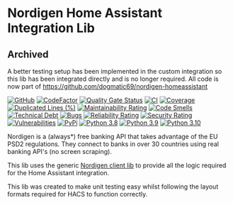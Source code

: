 # Nordigen Home Assistant Integration Lib

## Archived

A better testing setup has been implemented in the custom integration so this lib has been integrated directly and is no longer required. All code is now part of https://github.com/dogmatic69/nordigen-homeassistant

[![GitHub](https://img.shields.io/github/license/dogmatic69/nordigen-ha-lib)](LICENSE.txt)
[![CodeFactor](https://www.codefactor.io/repository/github/dogmatic69/nordigen-ha-lib/badge)](https://www.codefactor.io/repository/github/dogmatic69/nordigen-ha-lib)
[![Quality Gate Status](https://sonarcloud.io/api/project_badges/measure?project=dogmatic69_nordigen-ha-lib&metric=alert_status)](https://sonarcloud.io/dashboard?id=dogmatic69_nordigen-ha-lib)
[![CI](https://github.com/dogmatic69/nordigen-ha-lib/actions/workflows/ci.yaml/badge.svg)](https://github.com/dogmatic69/nordigen-ha-lib/actions/workflows/ci.yaml)
[![Coverage](https://sonarcloud.io/api/project_badges/measure?project=dogmatic69_nordigen-ha-lib&metric=coverage)](https://sonarcloud.io/summary/new_code?id=dogmatic69_nordigen-ha-lib)
[![Duplicated Lines (%)](https://sonarcloud.io/api/project_badges/measure?project=dogmatic69_nordigen-ha-lib&metric=duplicated_lines_density)](https://sonarcloud.io/summary/new_code?id=dogmatic69_nordigen-ha-lib)
[![Maintainability Rating](https://sonarcloud.io/api/project_badges/measure?project=dogmatic69_nordigen-ha-lib&metric=sqale_rating)](https://sonarcloud.io/summary/new_code?id=dogmatic69_nordigen-ha-lib)
[![Code Smells](https://sonarcloud.io/api/project_badges/measure?project=dogmatic69_nordigen-ha-lib&metric=code_smells)](https://sonarcloud.io/summary/new_code?id=dogmatic69_nordigen-ha-lib)
[![Technical Debt](https://sonarcloud.io/api/project_badges/measure?project=dogmatic69_nordigen-ha-lib&metric=sqale_index)](https://sonarcloud.io/summary/new_code?id=dogmatic69_nordigen-ha-lib)
[![Bugs](https://sonarcloud.io/api/project_badges/measure?project=dogmatic69_nordigen-ha-lib&metric=bugs)](https://sonarcloud.io/summary/new_code?id=dogmatic69_nordigen-ha-lib)
[![Reliability Rating](https://sonarcloud.io/api/project_badges/measure?project=dogmatic69_nordigen-ha-lib&metric=reliability_rating)](https://sonarcloud.io/summary/new_code?id=dogmatic69_nordigen-ha-lib)
[![Security Rating](https://sonarcloud.io/api/project_badges/measure?project=dogmatic69_nordigen-ha-lib&metric=security_rating)](https://sonarcloud.io/summary/new_code?id=dogmatic69_nordigen-ha-lib)
[![Vulnerabilities](https://sonarcloud.io/api/project_badges/measure?project=dogmatic69_nordigen-ha-lib&metric=vulnerabilities)](https://sonarcloud.io/summary/new_code?id=dogmatic69_nordigen-ha-lib)
[![PyPi](https://img.shields.io/pypi/v/nordigen-ha-lib.svg)](https://pypi.python.org/pypi/nordigen-ha-lib/)
[![Python 3.8](https://img.shields.io/badge/python-3.8-blue.svg)](https://www.python.org/downloads/release/python-380/)
[![Python 3.9](https://img.shields.io/badge/python-3.9-blue.svg)](https://www.python.org/downloads/release/python-390/)
[![Python 3.10](https://img.shields.io/badge/python-3.10-blue.svg)](https://www.python.org/downloads/release/python-3100/)

Nordigen is a (always*) free banking API that takes advantage of the EU PSD2
regulations. They connect to banks in over 30 countries using real banking
API's (no screen scraping).

This lib uses the generic [Nordigen client lib](https://github.com/dogmatic69/nordigen-python) to
provide all the logic required for the Home Assistant integration.

This lib was created to make unit testing easy whilst following the layout formats
required for HACS to function correctly.

